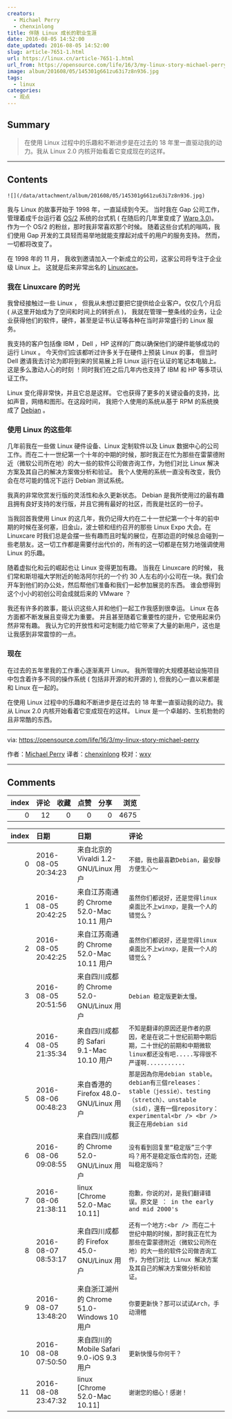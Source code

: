 ```yaml
---
creators:
  - Michael Perry
  - chenxinlong
title: 伴随 Linux 成长的职业生涯
date: 2016-08-05 14:52:00
date_updated: 2016-08-05 14:52:00
slug: article-7651-1.html
url: https://linux.cn/article-7651-1.html
url_from: https://opensource.com/life/16/3/my-linux-story-michael-perry
image: album/201608/05/145301g661zu63i7z8n936.jpg
tags:
  - linux
categories:
  - 观点
---
```


## Summary

> 在使用 Linux 过程中的乐趣和不断进步是在过去的 18 年里一直驱动我的动力。我从 Linux 2.0 内核开始看着它变成现在的这样。

***

<!-- more -->

## Contents

`![](/data/attachment/album/201608/05/145301g661zu63i7z8n936.jpg)`

我与 Linux 的故事开始于 1998 年，一直延续到今天。 当时我在 Gap 公司工作，管理着成千台运行着 [OS/2](https://en.wikipedia.org/wiki/OS/2) 系统的台式机 ( 在随后的几年里变成了 [Warp 3.0](https://archive.org/details/IBMOS2Warp3Collection))。 作为一个 OS/2 的粉丝，那时我非常喜欢那个时候。 随着这些台式机的嗡鸣，我们使用 Gap 开发的工具轻而易举地就能支撑起对成千的用户的服务支持。 然而，一切都将改变了。

在 1998 年的 11 月， 我收到邀请加入一个新成立的公司，这家公司将专注于企业级 Linux 上。 这就是后来非常出名的 [Linuxcare](https://archive.org/details/IBMOS2Warp3Collection)。

### 我在 Linuxcare 的时光

我曾经接触过一些 Linux ， 但我从未想过要把它提供给企业客户。仅仅几个月后 ( 从这里开始成为了空间和时间上的转折点 )， 我就在管理一整条线的业务，让企业获得他们的软件，硬件，甚至是证书认证等各种在当时非常盛行的 Linux 服务。

我支持的客户包括像 IBM ，Dell ，HP 这样的厂商以确保他们的硬件能够成功的运行 Linux 。 今天你们应该都听过许多关于在硬件上预装 Linux 的事， 但当时 Dell 邀请我去讨论为即将到来的贸易展上将 Linux 运行在认证的笔记本电脑上。 这是多么激动人心的时刻 ！同时我们在之后几年内也支持了 IBM 和 HP 等多项认证工作。

Linux 变化得非常快，并且它总是这样。 它也获得了更多的关键设备的支持，比如声音，网络和图形。在这段时间， 我把个人使用的系统从基于 RPM 的系统换成了 [Debian](https://en.wikipedia.org/wiki/Linuxcare) 。

### 使用 Linux 的这些年

几年前我在一些做 Linux 硬件设备、Linux 定制软件以及 Linux 数据中心的公司工作。而在二十一世纪第一个十年的中期的时候，那时我正在忙为那些在雷蒙德附近（微软公司所在地）的大一些的软件公司做咨询工作，为他们对比 Linux 解决方案及其自己的解决方案做分析和验证。 我个人使用的系统一直没有改变，我仍会在尽可能的情况下运行 Debian 测试系统。

我真的非常欣赏发行版的灵活性和永久更新状态。 Debian 是我所使用过的最有趣且拥有良好支持的发行版，并且它拥有最好的社区，而我是社区的一份子。

当我回首我使用 Linux 的这几年，我仍记得大约在二十一世纪第一个十年的前中期的时候在圣何塞，旧金山，波士顿和纽约召开的那些 Linux Expo 大会。在 Linuxcare 时我们总是会摆一些有趣而且时髦的展位，在那边逛的时候总会碰到一些老朋友。这一切工作都是需要付出代价的，所有的这一切都是在努力地强调使用 Linux 的乐趣。

随着虚拟化和云的崛起也让 Linux 变得更加有趣。 当我在 Linuxcare 的时候， 我们常和斯坦福大学附近的帕洛阿尔托的一个约 30 人左右的小公司在一块。我们会开车到他们的办公处，然后帮他们准备和我们一起参加展览的东西。 谁会想得到这个小小的初创公司会成就后来的 VMware ？

我还有许多的故事，能认识这些人并和他们一起工作我感到很幸运。 Linux 在各方面都不断发展且变得尤为重要。 并且甚至随着它重要性的提升，它使用起来仍然非常有趣。 我认为它的开放性和可定制能力给它带来了大量的新用户，这也是让我感到非常震惊的一点。

### 现在

在过去的五年里我的工作重心逐渐离开 Linux。 我所管理的大规模基础设施项目中包含着许多不同的操作系统 ( 包括非开源的和开源的 ), 但我的心一直以来都是和 Linux 在一起的。

在使用 Linux 过程中的乐趣和不断进步是在过去的 18 年里一直驱动我的动力。我从 Linux 2.0 内核开始看着它变成现在的这样。 Linux 是一个卓越的、生机勃勃的且非常酷的东西。

---

via: <https://opensource.com/life/16/3/my-linux-story-michael-perry>

作者：[Michael Perry](https://opensource.com/users/mpmilestogo) 译者：[chenxinlong](https://github.com/chenxinlong) 校对：[wxy](https://github.com/wxy)

***

## Comments


|   index |   评论 |   收藏 |   点赞 |   分享 |   浏览 |
|--------:|-------:|-------:|-------:|-------:|-------:|
|       0 |     12 |      0 |      0 |      0 |   4675 |

|   index | 日期                | 日期                                       | 评论                                                                                                                                                                                  |
|--------:|:--------------------|:-------------------------------------------|:--------------------------------------------------------------------------------------------------------------------------------------------------------------------------------------|
|       0 | 2016-08-05 20:34:23 | 来自北京的 Vivaldi 1.2-GNU/Linux 用户      | `不錯，我也最喜歡Debian，最安靜方便生心～`                                                                                                                                            |
|       1 | 2016-08-05 20:42:25 | 来自江苏南通的 Chrome 52.0-Mac 10.11 用户  | `虽然你们都说好，还是觉得linux桌面比不上winxp，是我一个人的错觉么？`                                                                                                                  |
|       2 | 2016-08-05 20:42:25 | 来自江苏南通的 Chrome 52.0-Mac 10.11 用户  | `虽然你们都说好，还是觉得linux桌面比不上winxp，是我一个人的错觉么？`                                                                                                                  |
|       3 | 2016-08-05 20:51:56 | 来自四川成都的 Chrome 52.0-GNU/Linux 用户  | `Debian 稳定版更新太慢。`                                                                                                                                                             |
|       4 | 2016-08-05 21:35:34 | 来自四川成都的 Safari 9.1-Mac 10.10 用户   | `不知是翻译的原因还是作者的原因，老是在说二十世纪前期中期后期，二十世纪的前期和中期微软linux都还没有吧.....写得很不严谨啊...........`                                                 |
|       5 | 2016-08-06 00:48:23 | 来自香港的 Firefox 48.0-GNU/Linux 用户     | `那是因為你用debian stable。debian有三個releases：stable（jessie）、testing（stretch）、unstable（sid），還有一個repository：experimental<br /> <br /> 我正在用debian sid`            |
|       6 | 2016-08-06 09:08:55 | 来自四川成都的 Chrome 52.0-GNU/Linux 用户  | `没有看到回复里“稳定版”三个字吗？用不是稳定版仓库的包，还能叫稳定版吗？`                                                                                                              |
|       7 | 2016-08-06 21:38:11 | linux [Chrome 52.0-Mac 10.11]              | `抱歉，你说的对，是我们翻译错误。原文是 ： in the early and mid 2000's`                                                                                                               |
|       8 | 2016-08-07 08:53:17 | 来自四川成都的 Firefox 45.0-GNU/Linux 用户 | `还有一个地方:<br /> 而在二十世纪中期的时候，那时我正在忙为那些在雷蒙德附近（微软公司所在地）的大一些的软件公司做咨询工作，为他们对比 Linux 解决方案及其自己的解决方案做分析和验证。` |
|       9 | 2016-08-07 13:48:20 | 来自浙江湖州的 Chrome 51.0-Windows 10 用户 | `你要更新快？那可以试试Arch，手动滑稽`                                                                                                                                                |
|      10 | 2016-08-08 07:50:50 | 来自四川的 Mobile Safari 9.0-iOS 9.3 用户  | `更新快慢与你何干？`                                                                                                                                                                  |
|      11 | 2016-08-08 23:47:32 | linux [Chrome 52.0-Mac 10.11]              | `谢谢您的细心！感谢！`                                                                                                                                                                |
